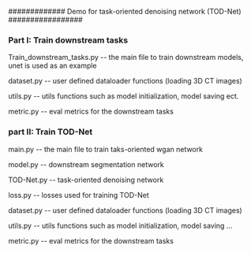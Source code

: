############# Demo for task-oriented denoising network (TOD-Net) #################



### Part I: Train downstream tasks
Train_downstream_tasks.py -- the main file to train downstream models, unet is used as an example

dataset.py -- user defined dataloader functions (loading 3D CT images)

utils.py -- utils functions such as model initialization, model saving ect.

metric.py -- eval metrics for the downstream tasks



### part II: Train TOD-Net
main.py --  the main file to train taks-oriented wgan network

model.py --  downstream segmentation network

TOD-Net.py -- task-oriented denoising network

loss.py -- losses used for training TOD-Net

dataset.py -- user defined dataloader functions (loading 3D CT images)

utils.py -- utils functions such as model initialization, model saving ...

metric.py -- eval metrics for the downstream tasks
